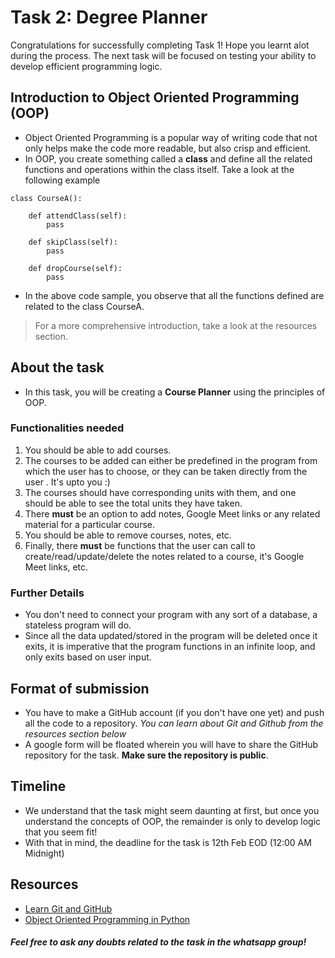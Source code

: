 # Task 2: Degree Planner
Congratulations for successfully completing Task 1! Hope you learnt alot during the process. The next task will be focused on testing your ability to develop efficient programming logic.

## Introduction to Object Oriented Programming (OOP)
* Object Oriented Programming is a popular way of writing code that not only helps make the code more readable, but also crisp and efficient.
* In OOP, you create something called a **class** and define all the related functions and operations within the class itself. Take a look at the following example
```
class CourseA():

    def attendClass(self):
        pass
    
    def skipClass(self):
        pass
    
    def dropCourse(self):
        pass
```
* In the above code sample, you observe that all the functions defined are related to the class CourseA.
> For a more comprehensive introduction, take a look at the resources section.
## About the task
* In this task, you will be creating a **Course Planner** using the principles of OOP.
### Functionalities needed
1. You should be able to add courses. 
2. The courses to be added can either be predefined in the program from which the user has to choose, or they can be taken directly from the user . It's upto you :)
3. The courses should have corresponding units with them, and one should be able to see the total units they have taken.
4. There **must** be an option to add notes, Google Meet links or any related material for a particular course.
5. You should be able to remove courses, notes, etc.
6. Finally, there **must** be functions that the user can call to create/read/update/delete the notes related to a course, it's Google Meet links, etc.

### Further Details
* You don't need to connect your program with any sort of a database, a stateless program will do.
* Since all the data updated/stored in the program will be deleted once it exits, it is imperative that the program functions in an infinite loop, and only exits based on user input.

## Format of submission
* You have to make a GitHub account (if you don't have one yet) and push all the code to a repository. _You can learn about Git and Github from the resources section below_
* A google form will be floated wherein you will have to share the GitHub repository for the task. **Make sure the repository is public**.

## Timeline
* We understand that the task might seem daunting at first, but once you understand the concepts of OOP, the remainder is only to develop logic that you seem fit!
* With that in mind, the deadline for the task is 12th Feb EOD (12:00 AM Midnight)

## Resources
* [Learn Git and GitHub](https://youtu.be/nhNq2kIvi9s)
* [Object Oriented Programming in Python](https://youtu.be/JeznW_7DlB0)

##### Feel free to ask any doubts related to the task in the whatsapp group!